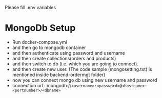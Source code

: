 Please fill .env variables

# MongoDb Setup

* Run docker-compose.yml
* and then go to mongodb container
* and then authenticate using password and username
* and then create collections(orders and products)
* and then switch to db (i.e. which you are going to connect).
* and then create new user. (The code sample (mongosetting.txt)  is mentioned inside backend-ordermgt folder)
* now you can connect mongo db using new username and password
* connection url : mongodb://`<username>:<password>@<hostname>:<portnumber>/<dbname>`
